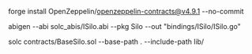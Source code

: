 
forge install OpenZeppelin/openzeppelin-contracts@v4.9.1 --no-commit

abigen --abi solc_abis/ISilo.abi --pkg Silo --out "bindings/ISilo/ISilo.go" 

solc contracts/BaseSilo.sol --base-path . --include-path lib/